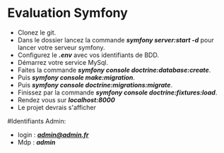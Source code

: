 # Evaluation Symfony

- Clonez le git.
- Dans le dossier lancez la commande ***symfony server:start -d*** pour lancer votre serveur symfony.
- Configurez le ***.env*** avec vos identifiants de BDD.
- Démarrez votre service MySql.
- Faites la commande ***symfony console doctrine:database:create***.
- Puis ***symfony console make:migration***.
- Puis ***symfony console doctrine:migrations:migrate***.
- Finissez par la commande ***symfony console doctrine:fixtures:load***.
- Rendez vous sur ***localhost:8000***
- Le projet devrais s'afficher

#Identifiants Admin:

- login : ***admin@admin.fr***
- Mdp : ***admin***